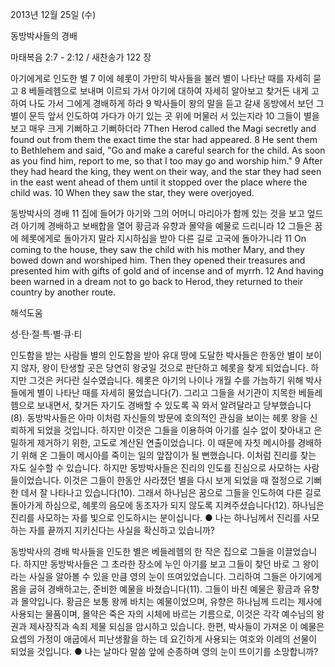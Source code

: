 2013년 12월 25일 (수)

동방박사들의 경배



마태복음 2:7 - 2:12 / 새찬송가 122 장


아기에게로 인도한 별
7 이에 헤롯이 가만히 박사들을 불러 별이 나타난 때를 자세히 묻고 8 베들레헴으로 보내며 이르되 가서 아기에 대하여 자세히 알아보고 찾거든 내게 고하여 나도 가서 그에게 경배하게 하라 9 박사들이 왕의 말을 듣고 갈새 동방에서 보던 그 별이 문득 앞서 인도하여 가다가 아기 있는 곳 위에 머물러 서 있는지라 10 그들이 별을 보고 매우 크게 기뻐하고 기뻐하더라
7Then Herod called the Magi secretly and found out from them the exact time the star had appeared. 8 He sent them to Bethlehem and said, "Go and make a careful search for the child. As soon as you find him, report to me, so that I too may go and worship him." 9 After they had heard the king, they went on their way, and the star they had seen in the east went ahead of them until it stopped over the place where the child was. 10 When they saw the star, they were overjoyed.

동방박사의 경배
11 집에 들어가 아기와 그의 어머니 마리아가 함께 있는 것을 보고 엎드려 아기께 경배하고 보배합을 열어 황금과 유향과 몰약을 예물로 드리니라 12 그들은 꿈에 헤롯에게로 돌아가지 말라 지시하심을 받아 다른 길로 고국에 돌아가니라
11 On coming to the house, they saw the child with his mother Mary, and they bowed down and worshiped him. Then they opened their treasures and presented him with gifts of gold and of incense and of myrrh. 12 And having been warned in a dream not to go back to Herod, they returned to their country by another route.

해석도움





성·탄·절·특·별·큐·티

인도함을 받는 사람들
별의 인도함을 받아 유대 땅에 도달한 박사들은 한동안 별이 보이지 않자, 왕이 탄생할 곳은 당연히 왕궁일 것으로 판단하고 헤롯을 찾게 되었습니다. 하지만 그것은 커다란 실수였습니다. 헤롯은 아기의 나이나 개월 수를 가늠하기 위해 박사들에게 별이 나타난 때를 자세히 물었습니다(7). 그리고 그들을 서기관이 지목한 베들레헴으로 보내면서, 찾거든 자기도 경배할 수 있도록 꼭 와서 알려달라고 당부했습니다(8). 동방박사들은 아마 이처럼 자신들의 방문에 호의적인 관심을 보이는 헤롯 왕을 신뢰하게 되었을 것입니다. 하지만 이것은 그들을 이용하여 아기를 실수 없이 찾아내고 은밀하게 제거하기 위한, 고도로 계산된 연출이었습니다. 이 때문에 자칫 메시아를 경배하기 위해 온 그들이 메시아를 죽이는 일의 앞잡이가 될 뻔했습니다. 이처럼 진리를 찾는 자도 실수할 수 있습니다. 하지만 동방박사들은 진리의 인도를 진심으로 사모하는 사람들이었습니다. 이것은 그들이 한동안 사라졌던 별을 다시 보게 되었을 때 절정으로 기뻐한 데서 잘 나타나고 있습니다(10). 그래서 하나님은 꿈으로 그들을 인도하여 다른 길로 돌아가게 하심으로, 헤롯의 음모에 동조자가 되지 않도록 지켜주셨습니다(12). 하나님은 진리를 사모하는 자를 빛으로 인도하시는 분이십니다.
● 나는 하나님께서 진리를 사모하는 자를 끝까지 지키신다는 사실을 확신하고 있습니까?

동방박사의 경배
박사들을 인도한 별은 베들레헴의 한 작은 집으로 그들을 이끌었습니다. 하지만 동방박사들은 그 초라한 장소에 누인 아기를 보고 그들이 찾던 바로 그 왕이라는 사실을 알아볼 수 있을 만큼 영의 눈이 뜨여있었습니다. 그리하여 그들은 아기에게 몸을 굽혀 경배하고는, 준비한 예물을 바쳤습니다(11). 그들이 바친 예물은 황금과 유향과 몰약입니다. 황금은 보통 왕께 바치는 예물이었으며, 유향은 하나님께 드리는 제사에 사용되는 물품이며, 몰약은 죽은 자의 시체에 바르는 기름으로, 이것은 각각 예수님의 왕권과 제사장직과 속죄 제물 되심을 암시하고 있습니다. 한편, 박사들이 가져온 이 예물은 요셉의 가정이 애굽에서 피난생활을 하는 데 요긴하게 사용되는 여호와 이레의 선물이 되었을 것입니다.
● 나는 날마다 말씀 앞에 순종하며 영의 눈이 뜨이기를 소망합니까?